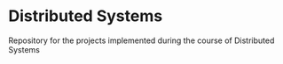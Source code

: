 # Distributed Systems
Repository for the projects implemented during the course of Distributed Systems 
